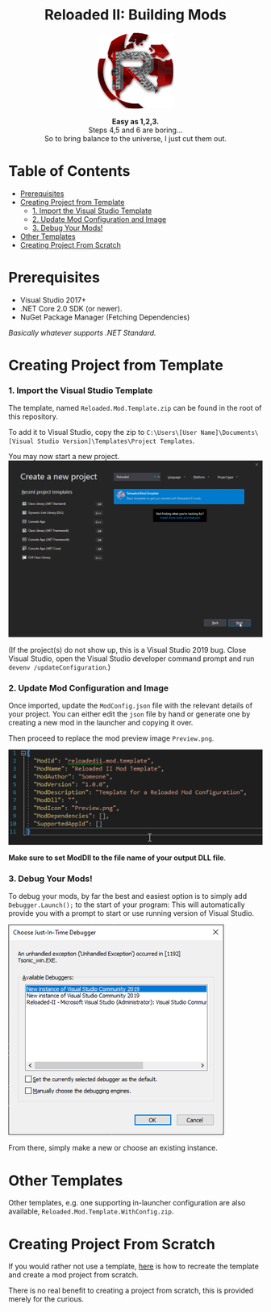 <div align="center">
	<h1>Reloaded II: Building Mods</h1>
	<img src="./Images/Reloaded/Reloaded Logo.png" width="150" align="center" />
	<br/> <br/>
	<strong>Easy as 1,2,3.</strong>
	<br/>
    Steps 4,5 and 6 are boring...
    <br/>
    So to bring balance to the universe, I just cut them out.
</div>

# Table of Contents
- [Prerequisites](#prerequisites)
- [Creating Project from Template](#creating-project-from-template)
    - [1. Import the Visual Studio Template](#1-import-the-visual-studio-template)
    - [2. Update Mod Configuration and Image](#2-update-mod-configuration-and-image)
    - [3. Debug Your Mods!](#3-debug-your-mods)
- [Other Templates](#other-templates)
- [Creating Project From Scratch](#creating-project-from-scratch)

# Prerequisites

- Visual Studio 2017+
- .NET Core 2.0 SDK (or newer).
- NuGet Package Manager (Fetching Dependencies)

*Basically whatever supports .NET Standard.*

# Creating Project from Template

### 1. Import the Visual Studio Template
The template, named `Reloaded.Mod.Template.zip` can be found in the root of this repository.

To add it to Visual Studio, copy the zip to `C:\Users\[User Name]\Documents\[Visual Studio Version]\Templates\Project Templates`. 

You may now start a new project.
![New Project](./Images/NewProject.png)

(If the project(s) do not show up, this is a Visual Studio 2019 bug. Close Visual Studio, open the Visual Studio developer command prompt and run `devenv /updateConfiguration`.)

### 2. Update Mod Configuration and Image

Once imported, update the `ModConfig.json` file with the relevant details of your project. You can either edit the `json` file by hand or generate one by creating a new mod in the launcher and copying it over.

Then proceed to replace the mod preview image `Preview.png`.

![Config](./Images/JsonFile.png)

**Make sure to set ModDll to the file name of your output DLL file**.

### 3. Debug Your Mods!

To debug your mods, by far the best and easiest option is to simply add `Debugger.Launch();` to the start of your program: This will automatically provide you with a prompt to start or use running version of Visual Studio.

![Debugger Launch](./Images/DebuggerLaunch.png)

From there, simply make a new or choose an existing instance.

# Other Templates
Other templates, e.g. one supporting in-launcher configuration are also available, `Reloaded.Mod.Template.WithConfig.zip`.

# Creating Project From Scratch 

If you would rather not use a template, [here](./ProjectFromScratch.md) is how to recreate the template and create a mod project from scratch.

There is no real benefit to creating a project from scratch, this is provided merely for the curious.
